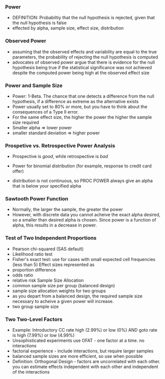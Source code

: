 ### Power
- DEFINITION: Probabiltiy that the null hypothesis is rejected, given that the null hypothesis is false
- effected by alpha, sample size, effect size, distribution

### Observed Power
- assuming that the observed effects and variability are equal to the true parameters, the probability of rejecting the null hypothesis is computed
- advocates of observed power argue that there is evidence for the null hypothesis being true if the statistical significance was not achieved despite the computed power being high at the observed effect size

### Power and Sample Size
- Power: 1-Beta. The chance that one detects a difference from the null hypothesis, if a difference as extreme as the alternative exists
- Power usually set to 80% or more, but you have to think about the consequences of a Type II error.
- For the same effect size, the higher the power the higher the sample size required
- Smaller alpha => lower power
- smaller standard deviation => higher power

### Prospetive vs. Retrospective Power Analysis
 - Prospective is *good*, while retrospective is *bad*

- Power for binomial distribution (for example, response to credit card offer)
 - distribution is not continuous, so PROC POWER always give an alpha that is below your specified alpha

### Sawtooth Power Function
- Normally, the larger the sample, the greater the power
- However, with discrete data you cannot acheive the exact alpha desired, so a smaller than desired alpha is chosen. Since power is a function of alpha, this results in a decrease in power.

### Test of Two Independent Proportions
- Pearson chi-squared (SAS default)
- Likelihood ratio test
- Fisher's exact test: use for cases with small expected cell frequencies (less than 5)
Effect sizes represented as
- proportion difference
- odds ratio
- relative risk
Sample Size Allocation
- common sample size per group (balanced design)
- sample size allocation weights for two groups
 - as you depart from a balanced design, the required sample size necessary to acheive a given power will increase.
- two group sample size

### Two Two-Level Factors
- Example: Introductory CC rate high (2.99%) or low (0%) AND goto rate is high (7.99%) or low (4.99%)
- Unsophisticated experiments use OFAT - one factor at a time. no interactions
- factorial experience - include interactions, but require larger samples
- balanced sample sizes are more efficient, so use when possible
- Definition: Orthogonal Design - factors are uncorrelated with each other. you can estimate effects independent with each other and independent of the interactions

